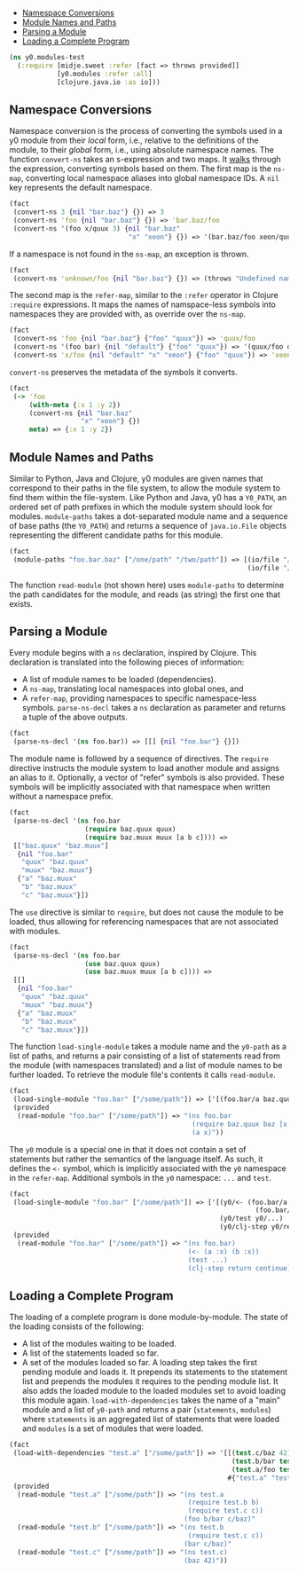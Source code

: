   * [Namespace Conversions](#namespace-conversions)
  * [Module Names and Paths](#module-names-and-paths)
  * [Parsing a Module](#parsing-a-module)
  * [Loading a Complete Program](#loading-a-complete-program)
```clojure
(ns y0.modules-test
  (:require [midje.sweet :refer [fact => throws provided]]
            [y0.modules :refer :all]
            [clojure.java.io :as io]))

```
## Namespace Conversions

Namespace conversion is the process of converting the symbols used in a y0 module from their
_local_ form, i.e., relative to the definitions of the module, to their _global_ form,
i.e., using absolute namespace names.
The function `convert-ns` takes an s-expression and two maps.
It [walks](https://clojuredocs.org/clojure.walk) through the expression, converting symbols based on them.
The first map is the `ns-map`, converting local namespace aliases into global namespace IDs.
A `nil` key represents the default namespace.
```clojure
(fact
 (convert-ns 3 {nil "bar.baz"} {}) => 3
 (convert-ns 'foo {nil "bar.baz"} {}) => 'bar.baz/foo
 (convert-ns '(foo x/quux 3) {nil "bar.baz"
                              "x" "xeon"} {}) => '(bar.baz/foo xeon/quux 3))

```
If a namespace is not found in the `ns-map`, an exception is thrown.
```clojure
(fact
 (convert-ns 'unknown/foo {nil "bar.baz"} {}) => (throws "Undefined namespace: unknown"))

```
The second map is the `refer-map`, similar to the `:refer` operator in Clojure `:require` expressions.
It maps the names of namspace-less symbols into namespaces they are provided with, as override over
the `ns-map`.
```clojure
(fact
 (convert-ns 'foo {nil "bar.baz"} {"foo" "quux"}) => 'quux/foo
 (convert-ns '(foo bar) {nil "default"} {"foo" "quux"}) => '(quux/foo default/bar)
 (convert-ns 'x/foo {nil "default" "x" "xeon"} {"foo" "quux"}) => 'xeon/foo)

```
`convert-ns` preserves the metadata of the symbols it converts.
```clojure
(fact
 (-> 'foo
     (with-meta {:x 1 :y 2})
     (convert-ns {nil "bar.baz"
                  "x" "xeon"} {})
     meta) => {:x 1 :y 2})

```
## Module Names and Paths

Similar to Python, Java and Clojure, y0 modules are given names that correspond to their paths in the file system,
to allow the module system to find them within the file-system.
Like Python and Java, y0 has a `Y0_PATH`, an ordered set of path prefixes in which the module system should look
for modules.
`module-paths` takes a dot-separated module name and a sequence of base paths (the `Y0_PATH`) and returns a sequence
of `java.io.File` objects representing the different candidate paths for this module.
```clojure
(fact
 (module-paths "foo.bar.baz" ["/one/path" "/two/path"]) => [(io/file "/one/path" "foo" "bar" "baz.mu")
                                                            (io/file "/two/path" "foo" "bar" "baz.mu")])

```
The function `read-module` (not shown here) uses `module-paths` to determine the path candidates for the module,
and reads (as string) the first one that exists.

## Parsing a Module

Every module begins with a `ns` declaration, inspired by Clojure.
This declaration is translated into the following pieces of information:
* A list of module names to be loaded (dependencies).
* A `ns-map`, translating local namespaces into global ones, and
* A `refer-map`, providing namespaces to specific namespace-less symbols.
`parse-ns-decl` takes a `ns` declaration as parameter and returns a tuple of the above outputs.
```clojure
(fact
 (parse-ns-decl '(ns foo.bar)) => [[] {nil "foo.bar"} {}])

```
The module name is followed by a sequence of directives. The `require` directive instructs the module system
to load another module and assigns an alias to it.
Optionally, a vector of "refer" symbols is also provided.
These symbols will be implicitly associated with that namespace when written without a namespace prefix.
```clojure
(fact
 (parse-ns-decl '(ns foo.bar
                   (require baz.quux quux)
                   (require baz.muux muux [a b c]))) =>
 [["baz.quux" "baz.muux"]
  {nil "foo.bar"
   "quux" "baz.quux"
   "muux" "baz.muux"}
  {"a" "baz.muux"
   "b" "baz.muux"
   "c" "baz.muux"}])

```
The `use` directive is similar to `require`, but does not cause the module to be loaded,
thus allowing for referencing namespaces that are not associated with modules.
```clojure
(fact
 (parse-ns-decl '(ns foo.bar
                   (use baz.quux quux)
                   (use baz.muux muux [a b c]))) =>
 [[]
  {nil "foo.bar"
   "quux" "baz.quux"
   "muux" "baz.muux"}
  {"a" "baz.muux"
   "b" "baz.muux"
   "c" "baz.muux"}])

```
The function `load-single-module` takes a module name and the `y0-path` as a list of paths,
and returns a pair consisting of a list of statements read from the module (with namespaces translated)
and a list of module names to be further loaded.
To retrieve the module file's contents it calls `read-module`.
```clojure
(fact
 (load-single-module "foo.bar" ["/some/path"]) => ['[(foo.bar/a baz.quux/x)] ["baz.quux"]]
 (provided
  (read-module "foo.bar" ["/some/path"]) => "(ns foo.bar
                                              (require baz.quux baz [x y z]))
                                              (a x)"))

```
The `y0` module is a special one in that it does not contain a set of statements but rather the semantics of the language itself.
As such, it defines the `<-` symbol, which is implicitly associated with the `y0` namespace in the `refer-map`.
Additional symbols in the `y0` namespace: `...` and `test`.
```clojure
(fact
 (load-single-module "foo.bar" ["/some/path"]) => ['[(y0/<- (foo.bar/a :x)
                                                              (foo.bar/b :x))
                                                     (y0/test y0/...)
                                                     (y0/clj-step y0/return y0/continue)] []]
 (provided
  (read-module "foo.bar" ["/some/path"]) => "(ns foo.bar)
                                             (<- (a :x) (b :x))
                                             (test ...)
                                             (clj-step return continue)"))

```
## Loading a Complete Program

The loading of a complete program is done module-by-module.
The state of the loading consists of the following:
* A list of the modules waiting to be loaded.
* A list of the statements loaded so far.
* A set of the modules loaded so far.
A loading step takes the first pending module and loads it.
It prepends its statements to the statement list and prepends the modules it requires to the pending module list.
It also adds the loaded module to the loaded modules set to avoid loading this module again.
`load-with-dependencies` takes the name of a "main" module and a list of `y0-path` and
returns a pair (`statements`, `modules`) where `statements` is an aggregated list of statements that were loaded and
`modules` is a set of modules that were loaded.
```clojure
(fact
 (load-with-dependencies "test.a" ["/some/path"]) => '[[(test.c/baz 42)
                                                        (test.b/bar test.c/baz)
                                                        (test.a/foo test.b/bar test.c/baz)]
                                                       #{"test.a" "test.b" "test.c"}]
 (provided
  (read-module "test.a" ["/some/path"]) => "(ns test.a
                                             (require test.b b)
                                             (require test.c c))
                                            (foo b/bar c/baz)"
  (read-module "test.b" ["/some/path"]) => "(ns test.b
                                             (require test.c c))
                                            (bar c/baz)"
  (read-module "test.c" ["/some/path"]) => "(ns test.c)
                                            (baz 42)"))
```

